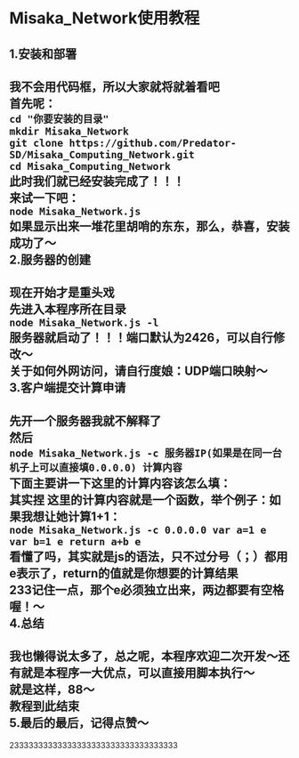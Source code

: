 Misaka_Network使用教程
===
1.安装和部署
---
我不会用代码框，所以大家就将就着看吧<br>
首先呢：<br>
`cd "你要安装的目录"`<br>
`mkdir Misaka_Network`<br>
`git clone https://github.com/Predator-SD/Misaka_Computing_Network.git `<br>
`cd Misaka_Computing_Network `<br>
此时我们就已经安装完成了！！！<br>
来试一下吧：<br>
`node Misaka_Network.js` <br>
如果显示出来一堆花里胡哨的东东，那么，恭喜，安装成功了～ <br>
2.服务器的创建
---
现在开始才是重头戏<br>
先进入本程序所在目录<br>
`node Misaka_Network.js -l`<br>
服务器就启动了！！！端口默认为2426，可以自行修改～<br>
关于如何外网访问，请自行度娘：UDP端口映射～<br>
3.客户端提交计算申请
---
先开一个服务器我就不解释了<br>
然后<br>
`node Misaka_Network.js -c 服务器IP(如果是在同一台机子上可以直接填0.0.0.0) 计算内容`<br>
下面主要讲一下这里的计算内容该怎么填：<br>
其实捏 这里的计算内容就是一个函数，举个例子：如果我想让她计算1+1：<br>
`node Misaka_Network.js -c 0.0.0.0 var a=1 e var b=1 e return a+b e`<br>
看懂了吗，其实就是js的语法，只不过分号（；）都用e表示了，return的值就是你想要的计算结果<br>
233记住一点，那个e必须独立出来，两边都要有空格喔！～<br>
4.总结
---
我也懒得说太多了，总之呢，本程序欢迎二次开发～还有就是本程序一大优点，可以直接用脚本执行～<br>
就是这样，88～<br>
教程到此结束<br>
5.最后的最后，记得点赞～
---
23333333333333333333333333333333333
<br>
<br>
<br>
<br>
<br>
<br>
<br>
<br>
<br>
